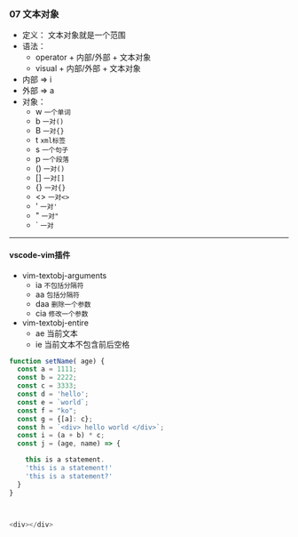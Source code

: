 ### 07 文本对象

- 定义： 文本对象就是一个范围
- 语法： 
  - operator + 内部/外部 + 文本对象
  - visual + 内部/外部 + 文本对象
- 内部 => i
- 外部 => a
- 对象：
  - w `一个单词`
  - b `一对()`
  - B `一对{}`
  - t `xml标签`
  - s `一个句子`
  - p `一个段落`
  - () `一对()`
  - [] `一对[]`
  - {} `一对{}`
  - <> `一对<>`
  - ' `一对'`
  - " `一对"`
  - \` `一对`

-----------
#### vscode-vim插件
- vim-textobj-arguments
  - ia `不包括分隔符` 
  - aa `包括分隔符`
  - daa `删除一个参数`
  - cia `修改一个参数`
- vim-textobj-entire
  - ae 当前文本
  - ie 当前文本不包含前后空格



```js
function setName( age) {
  const a = 1111;
  const b = 2222;
  const c = 3333;
  const d = 'hello';
  const e = `world`;
  const f = "ko";
  const g = {[a]: c};
  const h = `<div> hello world </div>`;
  const i = (a + b) * c;
  const j = (age, name) => {

    this is a statement.
    'this is a statement!'
    'this is a statement?'
  }
}



<div></div>
```
